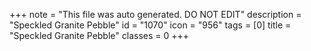 +++
note = "This file was auto generated. DO NOT EDIT"
description = "Speckled Granite Pebble"
id = "1070"
icon = "956"
tags = [0]
title = "Speckled Granite Pebble"
classes = 0
+++
